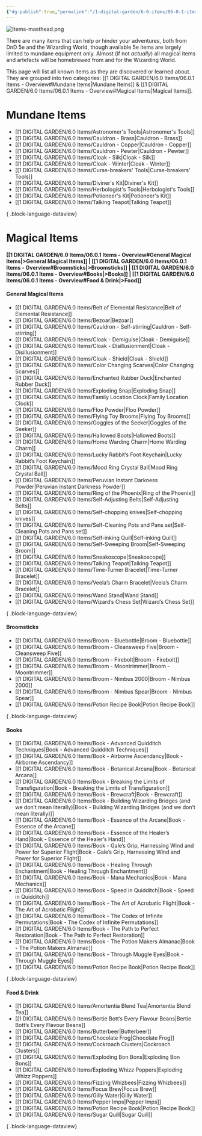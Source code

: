 ```yaml
---
{"dg-publish":true,"permalink":"/1-digital-garden/6-0-items/06-0-1-items-overview/","tags":["MOC"],"dgShowToc":"true"}
---
```


![Items-masthead.png](/img/user/1%20DIGITAL%20GARDEN/Images%20&%20Banners/Items-masthead.png)

There are many items that can help or hinder your adventures, both from DnD 5e and the Wizarding World, though available 5e items are largely limited to mundane equipment only. Almost (if not *actually*) all magical items and artefacts will be homebrewed from and for the Wizarding World. 

This page will list all known items as they are discovered or learned about. They are grouped into two categories: [[1 DIGITAL GARDEN/6.0 Items/06.0.1 Items - Overview#Mundane Items\|Mundane Items]] & [[1 DIGITAL GARDEN/6.0 Items/06.0.1 Items - Overview#Magical Items\|Magical Items]].

# Mundane Items

- [[1 DIGITAL GARDEN/6.0 Items/Astronomer's Tools\|Astronomer's Tools]]
- [[1 DIGITAL GARDEN/6.0 Items/Cauldron - Brass\|Cauldron - Brass]]
- [[1 DIGITAL GARDEN/6.0 Items/Cauldron - Copper\|Cauldron - Copper]]
- [[1 DIGITAL GARDEN/6.0 Items/Cauldron - Pewter\|Cauldron - Pewter]]
- [[1 DIGITAL GARDEN/6.0 Items/Cloak - Silk\|Cloak - Silk]]
- [[1 DIGITAL GARDEN/6.0 Items/Cloak - Winter\|Cloak - Winter]]
- [[1 DIGITAL GARDEN/6.0 Items/Curse-breakers' Tools\|Curse-breakers' Tools]]
- [[1 DIGITAL GARDEN/6.0 Items/Diviner's Kit\|Diviner's Kit]]
- [[1 DIGITAL GARDEN/6.0 Items/Herbologist's Tools\|Herbologist's Tools]]
- [[1 DIGITAL GARDEN/6.0 Items/Potioneer's Kit\|Potioneer's Kit]]
- [[1 DIGITAL GARDEN/6.0 Items/Talking Teapot\|Talking Teapot]]

{ .block-language-dataview}

# Magical Items

**[[1 DIGITAL GARDEN/6.0 Items/06.0.1 Items - Overview#General Magical Items\|>General Magical Items]] | [[1 DIGITAL GARDEN/6.0 Items/06.0.1 Items - Overview#Broomsticks\|>Broomsticks]] | [[1 DIGITAL GARDEN/6.0 Items/06.0.1 Items - Overview#Books\|>Books]] | [[1 DIGITAL GARDEN/6.0 Items/06.0.1 Items - Overview#Food & Drink\|>Food]]**

#### General Magical Items
- [[1 DIGITAL GARDEN/6.0 Items/Belt of Elemental Resistance\|Belt of Elemental Resistance]]
- [[1 DIGITAL GARDEN/6.0 Items/Bezoar\|Bezoar]]
- [[1 DIGITAL GARDEN/6.0 Items/Cauldron - Self-stirring\|Cauldron - Self-stirring]]
- [[1 DIGITAL GARDEN/6.0 Items/Cloak - Demiguise\|Cloak - Demiguise]]
- [[1 DIGITAL GARDEN/6.0 Items/Cloak - Disillusionment\|Cloak - Disillusionment]]
- [[1 DIGITAL GARDEN/6.0 Items/Cloak - Shield\|Cloak - Shield]]
- [[1 DIGITAL GARDEN/6.0 Items/Color Changing Scarves\|Color Changing Scarves]]
- [[1 DIGITAL GARDEN/6.0 Items/Enchanted Rubber Duck\|Enchanted Rubber Duck]]
- [[1 DIGITAL GARDEN/6.0 Items/Exploding Snap\|Exploding Snap]]
- [[1 DIGITAL GARDEN/6.0 Items/Family Location Clock\|Family Location Clock]]
- [[1 DIGITAL GARDEN/6.0 Items/Floo Powder\|Floo Powder]]
- [[1 DIGITAL GARDEN/6.0 Items/Flying Toy Brooms\|Flying Toy Brooms]]
- [[1 DIGITAL GARDEN/6.0 Items/Goggles of the Seeker\|Goggles of the Seeker]]
- [[1 DIGITAL GARDEN/6.0 Items/Hallowed Boots\|Hallowed Boots]]
- [[1 DIGITAL GARDEN/6.0 Items/Home Warding Charm\|Home Warding Charm]]
- [[1 DIGITAL GARDEN/6.0 Items/Lucky Rabbit’s Foot Keychain\|Lucky Rabbit’s Foot Keychain]]
- [[1 DIGITAL GARDEN/6.0 Items/Mood Ring Crystal Ball\|Mood Ring Crystal Ball]]
- [[1 DIGITAL GARDEN/6.0 Items/Peruvian Instant Darkness Powder\|Peruvian Instant Darkness Powder]]
- [[1 DIGITAL GARDEN/6.0 Items/Ring of the Phoenix\|Ring of the Phoenix]]
- [[1 DIGITAL GARDEN/6.0 Items/Self-Adjusting Belts\|Self-Adjusting Belts]]
- [[1 DIGITAL GARDEN/6.0 Items/Self-chopping knives\|Self-chopping knives]]
- [[1 DIGITAL GARDEN/6.0 Items/Self-Cleaning Pots and Pans set\|Self-Cleaning Pots and Pans set]]
- [[1 DIGITAL GARDEN/6.0 Items/Self-inking Quill\|Self-inking Quill]]
- [[1 DIGITAL GARDEN/6.0 Items/Self-Sweeping Broom\|Self-Sweeping Broom]]
- [[1 DIGITAL GARDEN/6.0 Items/Sneakoscope\|Sneakoscope]]
- [[1 DIGITAL GARDEN/6.0 Items/Talking Teapot\|Talking Teapot]]
- [[1 DIGITAL GARDEN/6.0 Items/Time-Turner Bracelet\|Time-Turner Bracelet]]
- [[1 DIGITAL GARDEN/6.0 Items/Veela’s Charm Bracelet\|Veela’s Charm Bracelet]]
- [[1 DIGITAL GARDEN/6.0 Items/Wand Stand\|Wand Stand]]
- [[1 DIGITAL GARDEN/6.0 Items/Wizard’s Chess Set\|Wizard’s Chess Set]]

{ .block-language-dataview}

#### Broomsticks
- [[1 DIGITAL GARDEN/6.0 Items/Broom - Bluebottle\|Broom - Bluebottle]]
- [[1 DIGITAL GARDEN/6.0 Items/Broom - Cleansweep Five\|Broom - Cleansweep Five]]
- [[1 DIGITAL GARDEN/6.0 Items/Broom - Firebolt\|Broom - Firebolt]]
- [[1 DIGITAL GARDEN/6.0 Items/Broom - Moontrimmer\|Broom - Moontrimmer]]
- [[1 DIGITAL GARDEN/6.0 Items/Broom - Nimbus 2000\|Broom - Nimbus 2000]]
- [[1 DIGITAL GARDEN/6.0 Items/Broom - Nimbus Spear\|Broom - Nimbus Spear]]
- [[1 DIGITAL GARDEN/6.0 Items/Potion Recipe Book\|Potion Recipe Book]]

{ .block-language-dataview}

#### Books
- [[1 DIGITAL GARDEN/6.0 Items/Book - Advanced Quidditch Techniques\|Book - Advanced Quidditch Techniques]]
- [[1 DIGITAL GARDEN/6.0 Items/Book - Airborne Ascendancy\|Book - Airborne Ascendancy]]
- [[1 DIGITAL GARDEN/6.0 Items/Book - Botanical Arcana\|Book - Botanical Arcana]]
- [[1 DIGITAL GARDEN/6.0 Items/Book - Breaking the Limits of Transfiguration\|Book - Breaking the Limits of Transfiguration]]
- [[1 DIGITAL GARDEN/6.0 Items/Book - Brewcraft\|Book - Brewcraft]]
- [[1 DIGITAL GARDEN/6.0 Items/Book - Building Wizarding Bridges (and we don’t mean literally)\|Book - Building Wizarding Bridges (and we don’t mean literally)]]
- [[1 DIGITAL GARDEN/6.0 Items/Book - Essence of the Arcane\|Book - Essence of the Arcane]]
- [[1 DIGITAL GARDEN/6.0 Items/Book - Essence of the Healer’s Hand\|Book - Essence of the Healer’s Hand]]
- [[1 DIGITAL GARDEN/6.0 Items/Book - Gale’s Grip, Harnessing Wind and Power for Superior Flight\|Book - Gale’s Grip, Harnessing Wind and Power for Superior Flight]]
- [[1 DIGITAL GARDEN/6.0 Items/Book - Healing Through Enchantment\|Book - Healing Through Enchantment]]
- [[1 DIGITAL GARDEN/6.0 Items/Book - Mana Mechanics\|Book - Mana Mechanics]]
- [[1 DIGITAL GARDEN/6.0 Items/Book - Speed in Quidditch\|Book - Speed in Quidditch]]
- [[1 DIGITAL GARDEN/6.0 Items/Book - The Art of Acrobatic Flight\|Book - The Art of Acrobatic Flight]]
- [[1 DIGITAL GARDEN/6.0 Items/Book - The Codex of Infinite Permutations\|Book - The Codex of Infinite Permutations]]
- [[1 DIGITAL GARDEN/6.0 Items/Book - The Path to Perfect Restoration\|Book - The Path to Perfect Restoration]]
- [[1 DIGITAL GARDEN/6.0 Items/Book - The Potion Makers Almanac\|Book - The Potion Makers Almanac]]
- [[1 DIGITAL GARDEN/6.0 Items/Book - Through Muggle Eyes\|Book - Through Muggle Eyes]]
- [[1 DIGITAL GARDEN/6.0 Items/Potion Recipe Book\|Potion Recipe Book]]

{ .block-language-dataview}

#### Food & Drink
- [[1 DIGITAL GARDEN/6.0 Items/Amortentia Blend Tea\|Amortentia Blend Tea]]
- [[1 DIGITAL GARDEN/6.0 Items/Bertie Bott’s Every Flavour Beans\|Bertie Bott’s Every Flavour Beans]]
- [[1 DIGITAL GARDEN/6.0 Items/Butterbeer\|Butterbeer]]
- [[1 DIGITAL GARDEN/6.0 Items/Chocolate Frog\|Chocolate Frog]]
- [[1 DIGITAL GARDEN/6.0 Items/Cockroach Clusters\|Cockroach Clusters]]
- [[1 DIGITAL GARDEN/6.0 Items/Exploding Bon Bons\|Exploding Bon Bons]]
- [[1 DIGITAL GARDEN/6.0 Items/Exploding Whizz Poppers\|Exploding Whizz Poppers]]
- [[1 DIGITAL GARDEN/6.0 Items/Fizzing Whizbees\|Fizzing Whizbees]]
- [[1 DIGITAL GARDEN/6.0 Items/Focus Brew\|Focus Brew]]
- [[1 DIGITAL GARDEN/6.0 Items/Gilly Water\|Gilly Water]]
- [[1 DIGITAL GARDEN/6.0 Items/Pepper Imps\|Pepper Imps]]
- [[1 DIGITAL GARDEN/6.0 Items/Potion Recipe Book\|Potion Recipe Book]]
- [[1 DIGITAL GARDEN/6.0 Items/Sugar Quill\|Sugar Quill]]

{ .block-language-dataview}
